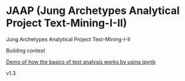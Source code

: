 
# JAAP (Jung Archetypes Analytical Project Text-Mining-I-II)

Jung Archetypes Analytical Project Text-Mining-I-II

Building context

[Demo of how the basics of text analysis works by using ipynb](https://github.com/IoT-Dude/blogg_mtrl/blob/main/TextMiningBasics_Jung_Nov_16_Final.ipynb)


v1.3
